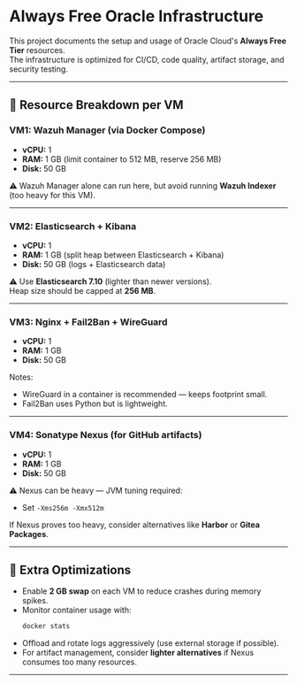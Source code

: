 # Always Free Oracle Infrastructure

This project documents the setup and usage of Oracle Cloud's **Always Free Tier** resources.  
The infrastructure is optimized for CI/CD, code quality, artifact storage, and security testing. 

---

## 🔹 Resource Breakdown per VM

### VM1: Wazuh Manager (via Docker Compose)
- **vCPU:** 1  
- **RAM:** 1 GB (limit container to 512 MB, reserve 256 MB)  
- **Disk:** 50 GB  

⚠️ Wazuh Manager alone can run here, but avoid running **Wazuh Indexer** (too heavy for this VM).

---

### VM2: Elasticsearch + Kibana
- **vCPU:** 1  
- **RAM:** 1 GB (split heap between Elasticsearch + Kibana)  
- **Disk:** 50 GB (logs + Elasticsearch data)  

⚠️ Use **Elasticsearch 7.10** (lighter than newer versions).  
Heap size should be capped at **256 MB**.

---

### VM3: Nginx + Fail2Ban + WireGuard
- **vCPU:** 1  
- **RAM:** 1 GB  
- **Disk:** 50 GB  

Notes:  
- WireGuard in a container is recommended — keeps footprint small.  
- Fail2Ban uses Python but is lightweight.

---

### VM4: Sonatype Nexus (for GitHub artifacts)
- **vCPU:** 1  
- **RAM:** 1 GB  
- **Disk:** 50 GB  

⚠️ Nexus can be heavy — JVM tuning required:  
- Set `-Xms256m -Xmx512m`

If Nexus proves too heavy, consider alternatives like **Harbor** or **Gitea Packages**.

---

## 🔹 Extra Optimizations
- Enable **2 GB swap** on each VM to reduce crashes during memory spikes.  
- Monitor container usage with:  
  ```bash
  docker stats
  ```
- Offload and rotate logs aggressively (use external storage if possible).  
- For artifact management, consider **lighter alternatives** if Nexus consumes too many resources.

---

